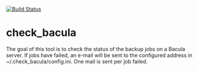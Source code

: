 [![Build
Status](https://magnum.travis-ci.com/exonet/check-bacula.svg?token=vyAGg52vobHgS7iqrCkg&branch=master)](https://magnum.travis-ci.com/exonet/check-bacula)
# check\_bacula

The goal of this tool is to check the status of the backup jobs on a Bacula server. If jobs have
failed, an e-mail will be sent to the configured address in ~/.check_bacula/config.ini. One mail is
sent per job failed.
